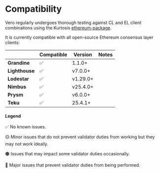 # Compatibility

Vero regularly undergoes thorough testing against CL and EL client combinations using the Kurtosis [ethereum-package](https://github.com/ethpandaops/ethereum-package).

It is currently compatible with all open-source Ethereum consensus layer clients:

|                | Compatible | Version  | Notes |
|----------------|------------|----------|-------|
| **Grandine**   | ✅          | 1.1.0+   |       |
| **Lighthouse** | ✅          | v7.0.0+  |       |
| **Lodestar**   | ✅          | v1.29.0+ |       |
| **Nimbus**     | ✅          | v25.4.0+ |       |
| **Prysm**      | ✅          | v6.0.0+  |       |
| **Teku**       | ✅          | 25.4.1+  |       |

#### Legend
✅ No known issues.

🟡 Minor issues that do not prevent validator duties from working but they may not work ideally.

🟠 Issues that may impact some validator duties occasionally.

🔴 Major issues that prevent validator duties from being performed.
